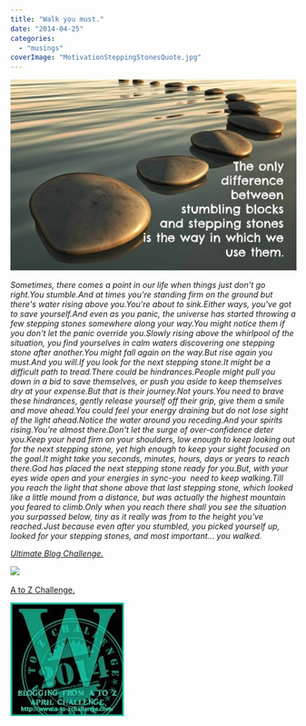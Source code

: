```yaml
---
title: "Walk you must."
date: "2014-04-25"
categories: 
  - "musings"
coverImage: "MotivationSteppingStonesQuote.jpg"
---
```


[![](images/MotivationSteppingStonesQuote.jpg)](http://ifsbutsandsetcs.com/wp-content/uploads/2014/04/MotivationSteppingStonesQuote.jpg)

_Sometimes, there comes a point in our life when things just don't go right.You stumble.And at times you're standing firm on the ground but there's water rising above you.You're about to sink.Either ways, you've got to save yourself.And even as you panic, the universe has started throwing a few stepping stones somewhere along your way.You might notice them if you don't let the panic override you.Slowly rising above the whirlpool of the situation, you find yourselves in calm waters discovering one stepping stone after another.You might fall again on the way.But rise again you must.And you will.If you look for the next stepping stone.It might be a difficult path to tread.There could be hindrances.People might pull you down in a bid to save themselves, or push you aside to keep themselves dry at your expense.But that is their journey.Not yours.You need to brave these hindrances, gently release yourself off their grip, give them a smile and move ahead.You could feel your energy draining but do not lose sight of the light ahead.Notice the water around you receding.And your spirits rising.You're almost there.Don't let the surge of over-confidence deter you.Keep your head firm on your shoulders, low enough to keep looking out for the next stepping stone, yet high enough to keep your sight focused on the goal.It might take you seconds, minutes, hours, days or years to reach there.God has placed the next stepping stone ready for you.But, with your eyes wide open and your energies in sync-you  need to keep walking.Till you reach the light that shone above that last stepping stone, which looked like a little mound from a distance, but was actually the highest mountain you feared to climb.Only when you reach there shall you see the situation you surpassed below, tiny as it really was from to the height you've reached.Just because even after you stumbled, you picked yourself up, looked for your stepping stones, and most important... you walked._

_[Ultimate Blog Challenge.](http://ultimateblogchallenge.com/)_

[![](images/UBC-bannerbox2003.png)](http://ifsbutsandsetcs.com/wp-content/uploads/2014/04/UBC-bannerbox2003.png)

[A to Z Challenge.](http://www.a-to-zchallenge.com/)

[![](images/W.jpg)](http://ifsbutsandsetcs.com/wp-content/uploads/2014/04/W.jpg)
